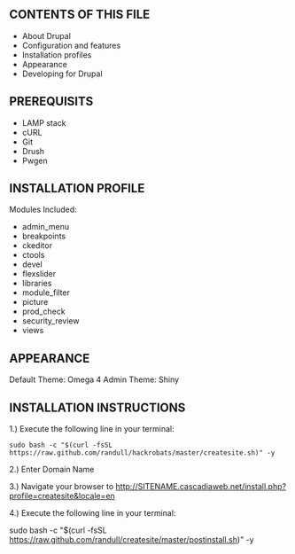 CONTENTS OF THIS FILE
---------------------

 * About Drupal
 * Configuration and features
 * Installation profiles
 * Appearance
 * Developing for Drupal

PREREQUISITS
--------------------------
 * LAMP stack
 * cURL
 * Git
 * Drush
 * Pwgen

INSTALLATION PROFILE
---------------------

Modules Included:
 * admin_menu
 * breakpoints
 * ckeditor
 * ctools
 * devel
 * flexslider
 * libraries
 * module_filter
 * picture
 * prod_check
 * security_review
 * views


APPEARANCE
----------

Default Theme: Omega 4
Admin Theme: Shiny

INSTALLATION INSTRUCTIONS
---------------------

1.) Execute the following line in your terminal:

    sudo bash -c "$(curl -fsSL https://raw.github.com/randull/hackrobats/master/createsite.sh)" -y

2.) Enter Domain Name

3.) Navigate your browser to http://SITENAME.cascadiaweb.net/install.php?profile=createsite&locale=en

4.) Execute the following line in your terminal:

  sudo bash -c "$(curl -fsSL https://raw.github.com/randull/createsite/master/postinstall.sh)" -y
